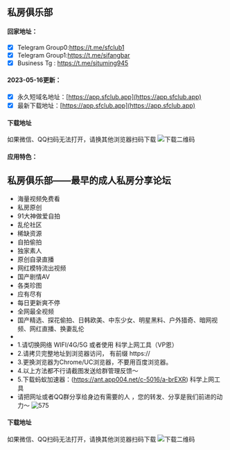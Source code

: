 ## 私房俱乐部

#### 回家地址：
- [x] Telegram Group0:https://t.me/sfclub1
- [x] Telegram Group1:https://t.me/sifangbar
- [x] Business Tg : https://t.me/situming945
#### 2023-05-16更新：
- [x] 永久短域名地址：[https://app.sfclub.app](https://app.sfclub.app)
- [x] 最新下载地址：[https://app.sfclub.app](https://app.sfclub.app)
#### 下载地址

如果微信、QQ扫码无法打开，请换其他浏览器扫码下载
![下载二维码](https://github.com/situming945/site/assets/131779453/d71c9fe1-d0e1-4e76-a7d2-0d5ede062543)

#### 应用特色：
私房俱乐部——最早的成人私房分享论坛
- 
- 海量视频免费看
- 私房原创
- 91大神做爱自拍
- 乱伦社区
- 稀缺资源
- 自拍偷拍 
- 独家素人
- 原创自录直播
- 网红模特流出视频
- 国产剧情AV
- 各类珍图
- 应有尽有
- 每日更新爽不停
- 全网最全视频
- 国产精选、探花偷拍、日韩欧美、中东少女、明星黑料、户外猎奇、暗网视频、网红直播、换妻乱伦
- 
- 1.请切换网络 WIFI/4G/5G 或者使用 科学上网工具（VP恩）
- 2.请拷贝完整地址到浏览器访问， 有前缀 https://
- 3.更换浏览器为Chrome/UC浏览器，不要用百度浏览器。
- 4.以上方法都不行请截图发送给群管理反馈～
- 5.下载蚂蚁加速器：(https://ant.app004.net/c-5016/a-brEXR) 科学上网工具
- 请把网址或者QQ群分享给身边有需要的人 ，您的转发、分享是我们前进的动力～
![575](https://github.com/situming945/site/assets/131779453/6bb566b6-356a-405c-9434-721666759ba7)

#### 下载地址

如果微信、QQ扫码无法打开，请换其他浏览器扫码下载
![下载二维码](https://github.com/situming945/site/assets/131779453/6da57b9c-4872-48c9-9ec6-d8f1c2bb1565)


